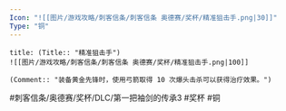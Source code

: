 ```yaml
---
Icon: "![[图片/游戏攻略/刺客信条/刺客信条 奥德赛/奖杯/精准狙击手.png|30]]"
Type: "铜"
---
```

```ad-common-bronze-trophy
title: (Title:: "精准狙击手")
![[图片/游戏攻略/刺客信条/刺客信条 奥德赛/奖杯/精准狙击手.png|100]]

(Comment:: "装备黄金先锋时，使用弓箭取得 10 次爆头击杀可以获得治疗效果。")
```

#刺客信条/奥德赛/奖杯/DLC/第一把袖剑的传承3 #奖杯 #铜
